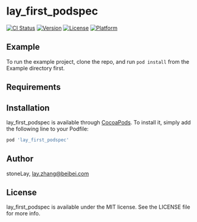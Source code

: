 # lay_first_podspec

[![CI Status](https://img.shields.io/travis/stoneLay/lay_first_podspec.svg?style=flat)](https://travis-ci.org/stoneLay/lay_first_podspec)
[![Version](https://img.shields.io/cocoapods/v/lay_first_podspec.svg?style=flat)](https://cocoapods.org/pods/lay_first_podspec)
[![License](https://img.shields.io/cocoapods/l/lay_first_podspec.svg?style=flat)](https://cocoapods.org/pods/lay_first_podspec)
[![Platform](https://img.shields.io/cocoapods/p/lay_first_podspec.svg?style=flat)](https://cocoapods.org/pods/lay_first_podspec)

## Example

To run the example project, clone the repo, and run `pod install` from the Example directory first.

## Requirements

## Installation

lay_first_podspec is available through [CocoaPods](https://cocoapods.org). To install
it, simply add the following line to your Podfile:

```ruby
pod 'lay_first_podspec'
```

## Author

stoneLay, lay.zhang@beibei.com

## License

lay_first_podspec is available under the MIT license. See the LICENSE file for more info.
